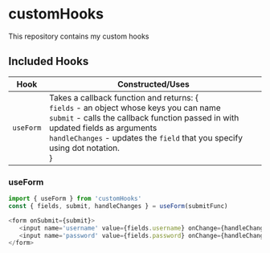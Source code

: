 # customHooks
This repository contains my custom hooks

## Included Hooks

 Hook | Constructed/Uses 
 ---- | ----------------
 `useForm` | Takes a callback function and returns: { <br>    `fields` - an object whose keys you can name <br>    `submit` - calls the callback function passed in with updated fields as arguments <br>    `handleChanges` - updates the `field` that you specify using dot notation. <br> }

### useForm
 ```javascript
import { useForm } from 'customHooks'
const { fields, submit, handleChanges } = useForm(submitFunc)

<form onSubmit={submit}>
    <input name='username' value={fields.username} onChange={handleChanges} />
    <input name='password' value={fields.password} onChange={handleChanges} />
</form>
```
